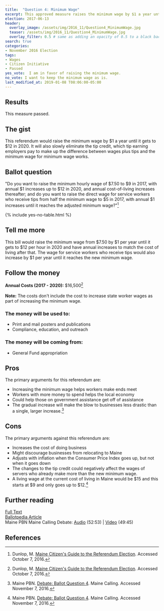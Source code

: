 ```yaml
---
title:  "Question 4: Minimum Wage"
excerpt: This approved measure raises the minimum wage by $1 a year until it gets to $12 in 2020.
election: 2017-06-13
header:
  overlay_image: /assets/img/2016_11/Question4_MinimumWage.jpg
  teaser: /assets/img/2016_11/Question4_MinimumWage.jpg
  overlay_filter: 0.5 # same as adding an opacity of 0.5 to a black background
search: true
categories:
- November 2016 Election
tags:
- Wages
- Citizen Initiative
- Passed
yes_vote:  I am in favor of raising the minimum wage.
no_vote: I want to keep the minimum wage as is.
last_modified_at: 2019-01-08 T08:06:00-05:00
---
```


## Results
This measure passed.

## The gist
This referendum would raise the minimum wage by $1 a year until it gets to $12 in 2020.  It will also slowly eliminate the tip credit, which tip earning employers pay to make up the difference between wages plus tips and the minimum wage for minimum wage works.

## Ballot question
"Do you want to raise the minimum hourly wage of $7.50 to $9 in 2017, with annual $1 increases up to $12 in 2020, and annual cost-of-living increases thereafter; and do you want to raise the direct wage for service workers who receive tips from half the minimum wage to $5 in 2017, with annual $1 increases until it reaches the adjusted minimum wage?"[^2]

{% include yes-no-table.html %}


## Tell me more
This bill would raise the minimum wage from $7.50 by $1 per year until it gets to $12 per hour in 2020 and have annual increases to match the cost of living after that.  The wage for service workers who receive tips would also increase by $1 per year until it reaches the new minimum wage.

## Follow the money
**Annual Costs (2017 - 2020):** $16,500[^2]
<br><br>
**Note:** The costs don't include the cost to increase state worker wages as part of increasing the minimum wage.

### The money will be used to:
* Print and mail posters and publications
* Compliance, education, and outreach

### The money will be coming from:
* General Fund appropriation

## Pros
The primary arguments for this referendum are:

* Increasing the minimum wage helps workers make ends meet
* Workers with more money to spend helps the local economy
* Could help those on government assistance get off of assistance
* The gradual increase will make the blow to businesses less drastic than a single, larger increase.[^3]

## Cons
The primary arguments against this referendum are:
* Increases the cost of doing business
* Might discourage businesses from relocating to Maine
* Adjusts with inflation when the Consumer Price Index goes up, but not when it goes down
* The changes to the tip credit could negatively affect the wages of servers who already make more than the new minimum wage.
* A living wage at the current cost of living in Maine would be $15 and this starts at $9 and only goes up to $12.[^3]

## Further reading
[Full Text](http://www.maine.gov/sos/cec/elec/citizens/miniwage.doc)
<br>[Ballotpedia Article](https://ballotpedia.org/Maine_Minimum_Wage_Increase,_Question_4_(2016))
<br>Maine PBN Maine Calling Debate: [Audio](http://mainepublic.org/post/debate-ballot-question-4) (52:53) | [Video](http://video.mainepublic.org/video/2365879881/) (49:45)

## References
[^1]: Ballotpedia State Desk. [Maine Minimum Wage Increase, Question 4 (2016)](https://ballotpedia.org/Maine_Minimum_Wage_Increase,_Question_4_(2016)). Ballotpedia.  Accessed October 24, 2016.

[^2]: Dunlop, M. [Maine Citizen's Guide to the Referendum Election](http://www.state.me.us/sos/cec/elec/upcoming/citizensguide2016.pdf). Accessed October 7, 2016.

[^3]: Maine PBN.  [Debate: Ballot Question 4](http://mainepublic.org/post/debate-ballot-question-4).  Maine Calling.  Accessed November 7, 2016.
